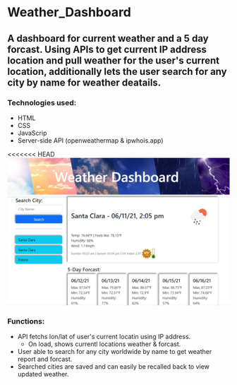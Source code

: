 # Weather_Dashboard

## A dashboard for current weather and a 5 day forcast. Using APIs to get current IP address location and pull weather for the user's current location, additionally lets the user search for any city by name for weather deatails.


### Technologies used:
* HTML
* CSS
* JavaScrip
* Server-side API (openweathermap & ipwhois.app)

<<<<<<< HEAD
![Screenshot of site](./assets/imgs/Screenshot.png)

### Functions: 
* API fetchs lon/lat of user's current locatin using IP address.
    * On load, shows currentl locations weather & forcast.
* User able to search for any city worldwide by name to get weather report and forcast.
* Searched cities are saved and can easily be recalled back to view updated weather.
